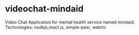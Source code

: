 # videochat-mindaid
Video Chat Application for mental health service named mindaid. Technologies: nodejs,react js, simple-peer, webrtc
